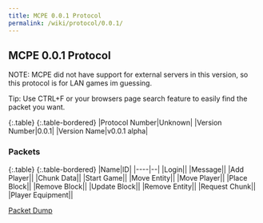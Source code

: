 ```yaml
---
title: MCPE 0.0.1 Protocol
permalink: /wiki/protocol/0.0.1/
---
```

## MCPE 0.0.1 Protocol  
NOTE: MCPE did not have support for external servers in this version, so this protocol is for LAN games im guessing.

Tip: Use CTRL+F or your browsers page search feature to easily find the packet you want.  
   
{:.table}
{:.table-bordered}
|Protocol Number|Unknown|
|Version Number|0.0.1|
|Version Name|v0.0.1 alpha|
   
### Packets

{:.table}
{:.table-bordered}
|Name|ID|
|----|--|
|Login||
|Message||
|Add Player||
|Chunk Data||
|Start Game||
|Move Entity||
|Move Player||
|Place Block||
|Remove Block||
|Update Block||
|Remove Entity||
|Request Chunk||
|Player Equipment||

[Packet Dump](http://pe.thediamondyt.tk/wiki/versions/0.0.1/dumps/packetdump.txt)
